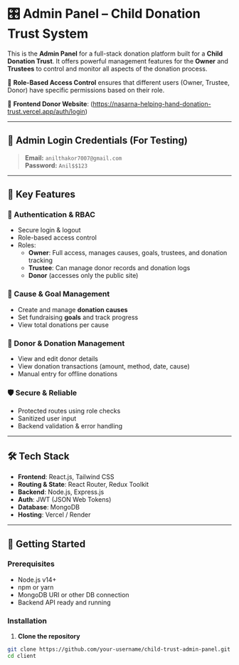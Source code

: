 # 🎛️ Admin Panel – Child Donation Trust System

This is the **Admin Panel** for a full-stack donation platform built for a **Child Donation Trust**. It offers powerful management features for the **Owner** and **Trustees** to control and monitor all aspects of the donation process.

🧠 **Role-Based Access Control** ensures that different users (Owner, Trustee, Donor) have specific permissions based on their role.

🔗 **Frontend Donor Website**: (https://nasarna-helping-hand-donation-trust.vercel.app/auth/login)

---

## 🔐 Admin Login Credentials (For Testing)

> **Email:** `anilthakor7007@gmail.com`  
> **Password:** `Anil$$123`  

---

## 🧩 Key Features

### 🔑 Authentication & RBAC

- Secure login & logout
- Role-based access control
- Roles:
  - **Owner**: Full access, manages causes, goals, trustees, and donation tracking
  - **Trustee**: Can manage donor records and donation logs
  - **Donor** (accesses only the public site)

### 📌 Cause & Goal Management

- Create and manage **donation causes**
- Set fundraising **goals** and track progress
- View total donations per cause

### 🤝 Donor & Donation Management

- View and edit donor details
- View donation transactions (amount, method, date, cause)
- Manual entry for offline donations

### 🛡️ Secure & Reliable

- Protected routes using role checks
- Sanitized user input
- Backend validation & error handling

---

## 🛠️ Tech Stack

- **Frontend**: React.js, Tailwind CSS
- **Routing & State**: React Router, Redux Toolkit
- **Backend**: Node.js, Express.js
- **Auth**: JWT (JSON Web Tokens) 
- **Database**: MongoDB
- **Hosting**: Vercel / Render

---

## 🚀 Getting Started

### Prerequisites

- Node.js v14+
- npm or yarn
- MongoDB URI or other DB connection
- Backend API ready and running

### Installation

1. **Clone the repository**

```bash
git clone https://github.com/your-username/child-trust-admin-panel.git
cd client
